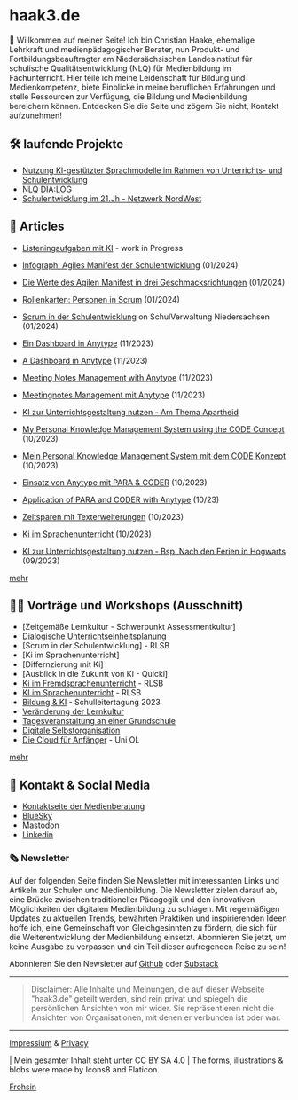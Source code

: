 # haak3.de

🖖 Willkommen auf meiner Seite! Ich bin Christian Haake, ehemalige Lehrkraft und medienpädagogischer Berater, nun Produkt- und Fortbildungsbeauftragter am Niedersächsischen Landesinstitut für schulische Qualitätsentwicklung (NLQ) für Medienbildung im Fachunterricht. Hier teile ich meine Leidenschaft für Bildung und Medienkompetenz, biete Einblicke in meine beruflichen Erfahrungen und stelle Ressourcen zur Verfügung, die Bildung und Medienbildung bereichern können. Entdecken Sie die Seite und zögern Sie nicht, Kontakt aufzunehmen!

## 🛠️ laufende Projekte
- [Nutzung Kl-gestützter Sprachmodelle im Rahmen von Unterrichts- und Schulentwicklung](projects/Ki-und-Schule/ki-und-Schule.md)
- [NLQ DIA:LOG](projects/mpLD/mpLD.md)
- [Schulentwicklung im 21.Jh - Netzwerk NordWest](projects/Netzwerk-NordWest/NetzwerNW.md)

## 📄 Articles 

- [Listeningaufgaben mit KI](/articles/2024-01_Listeningaufgaben-mi-Ki/2024-01_Listeningaufgaben-mi-Ki.md) - work in Progress
- [Infograph: Agiles Manifest der Schulentwicklung](/articles/2024-01-04_Scrum-in-der-Schulentwicklung/2024-01-14_Scrum-Manifest-Inforgraph.md) (01/2024)
- [Die Werte des Agilen Manifest in drei Geschmacksrichtungen](/articles/2024-01-04_Scrum-in-der-Schulentwicklung/2024-01-14_Scrum-Agilesmanifest.md) (01/2024)
- [Rollenkarten: Personen in Scrum](/articles/2024-01-04_Scrum-in-der-Schulentwicklung/2024-01-14_Scrum-Material-Personakarten.md) (01/2024)
- [Scrum in der Schulentwicklung](articles/Scrum-in-der-Schulentwicklung.md) on SchulVerwaltung Niedersachsen (01/2024)
  
- [Ein Dashboard in Anytype](/articles/2023_Anytype/2023_Anytype-Dashboard/2023_Anytype-Dashboard.md) (11/2023)
- [A Dashboard in Anytype](/articles/2023_Anytype/2023_Anytype-Dashboard/2023_Anytype-Dashboard-EN.md) (11/2023)
- [Meeting Notes Management with Anytype](/articles/2023_Anytype/2023_Anytype-Meetingnotes/2023_Antype-Meetingnotes-EN.md) (11/2023)
- [Meetingnotes Management mit Anytype](/articles/2023_Anytype/2023_Anytype-Meetingnotes/2023_Anytype-Meetingnotes.md) (11/2023)
- [KI zur Unterrichtsgestaltung nutzen - Am Thema Apartheid](/articles/Unterrichtsentwicklung-mit-KI/2023-11_KI-EN-Apartheid.md)
- [My Personal Knowledge Management System using the CODE Concept](/articles/2023_Anytype/2023_Mein-PKM_mit-CODE/2023_MY-PKM-with-Code.md) (10/2023)
- [Mein Personal Knowledge Management System mit dem CODE Konzept](/articles/2023_Anytype/2023_Mein-PKM_mit-CODE/2023_Mein-PKM_mit-CODE.md) (10/2023)
- [Einsatz von Anytype mit PARA & CODER](/articles/2023_Anytype/2023_Anytype-mit-PARA/2023_Using-PARA-with-Anytype.md) (10/2023)
- [Application of PARA and CODER with Anytype](/articles/2023_Anytype/2023_Anytype-mit-PARA/2023_Using-PARA-with-Anytype-EN.md) (10/23)
- [Zeitsparen mit Texterweiterungen](/articles/2023-10-13_Rockettypist/2023-10-13_RocketTypist.md) (10/2023)
- [Ki im Sprachenunterricht](/articles/Ki-im-Sprachenunterricht/2023-10_Ki-im-Sprachenunterricht.md) (10/2023)
- [KI zur Unterrichtsgestaltung nutzen - Bsp. Nach den Ferien in Hogwarts](/articles/Unterrichtsentwicklung-mit-KI/2023-09_KI-DE-Nach_den_Ferien_in_Hogwarts.md) (09/2023)

[mehr](/articles.md)

## 👨‍🏫 Vorträge und Workshops (Ausschnitt)

- [Zeitgemäße Lernkultur - Schwerpunkt Assessmentkultur]
- [Dialogische Unterrichtseinheitsplanung](https://medienberatung.online/dialog/veranstaltungen/) 
- [Scrum in der Schulentwicklung] - RLSB
- [Ki im Sprachenunterricht] 
- [Differnzierung mit Ki] 
- [Ausblick in die Zukunft von KI - Quicki]
- [Ki im Fremdsprachenunterricht](/workshop/2023/2023-11_KI%20im%20Fremdsprachenunterricht.pdf) - RLSB
- [KI im Sprachenunterricht](workshop/2023/2023-09_KI%20im%20Sprachenunterricht.pdf) - RLSB
- [Bildung & KI](workshop/2023/2023_Bildung%20und%20Ki%20-%20Schulleitertagung%202023.pdf) - Schulleitertagung 2023
- [Veränderung der Lernkultur](workshop//2023/2023-04_Veränderung%20der%20Lernkultur.pdf) 
- [Tagesveranstaltung an einer Grundschule](workshop/2023/2023_Schilf%20an%20einer%20Grundschule.pdf) 
- [Digitale Selbstorganisation](workshop/2023/2023_Selbstorganisation-Präsenz.pdf)
- [Die Cloud für Anfänger](workshop/2023/2023_Die%20Cloud%20für%20Anfänger.pdf) - Uni OL

[mehr](workshops.md)

## 📇 Kontakt & Social Media
- [Kontaktseite der Medienberatung](https://medienberatung.online/berater/haake-christian/)
- [BlueSky](https://bsky.app/profile/haak3.de)
- [Mastodon](https://bildung.social/@thepauker)
- [Linkedin](https://www.linkedin.com/in/christianhaake/)

### 🗞️ Newsletter 

Auf der folgenden Seite finden Sie Newsletter mit interessanten Links und Artikeln zur Schulen und Medienbildung. Die Newsletter zielen darauf ab, eine Brücke zwischen traditioneller Pädagogik und den innovativen Möglichkeiten der digitalen Medienbildung zu schlagen. Mit regelmäßigen Updates zu aktuellen Trends, bewährten Praktiken und inspirierenden Ideen hoffe ich, eine Gemeinschaft von Gleichgesinnten zu fördern, die sich für die Weiterentwicklung der Medienbildung einsetzt. Abonnieren Sie jetzt, um keine Ausgabe zu verpassen und ein Teil dieser aufregenden Reise zu sein!

Abonnieren Sie den Newsletter auf [Github](https://github.com/ChristianHaake/NewsletterMB-NW) oder [Substack](https://medienberatungnordwest.substack.com/publish/posts)

------------------------------------------

> Disclaimer: 
> Alle Inhalte und Meinungen, die auf dieser Webseite "haak3.de" geteilt werden, sind rein privat und spiegeln die persönlichen Ansichten von mir wider. Sie repräsentieren nicht die Ansichten von Organisationen, mit denen er verbunden ist oder war.

------------------------------------------

[Impressium](impressum.md) & [Privacy](privacy.md)

| Mein gesamter Inhalt steht unter CC BY SA 4.0
| The forms, illustrations & blobs were made by Icons8 and Flaticon.


[Frohsin](/assets/FroSiN%20Bögen/FroSiN.md)